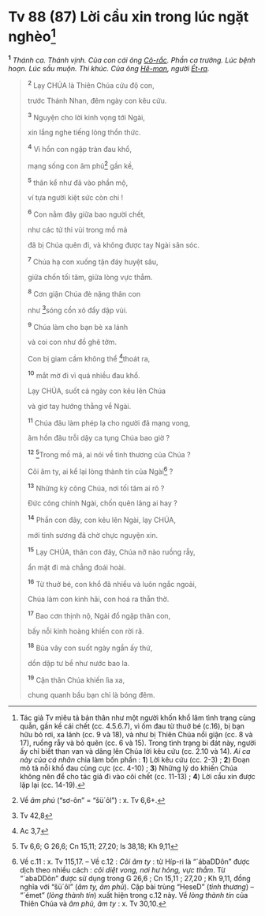 # Tv 88 (87) Lời cầu xin trong lúc ngặt nghèo[^1-7f789f49-0def-4852-9664-428629079aaa]

<sup><b>1</b></sup> _Thánh ca. Thánh vịnh. Của con cái ông [Cô-rắc](). Phần ca trưởng. Lúc bệnh hoạn. Lúc sầu muộn. Thi khúc. Của ông [Hê-man](), người [Ét-ra]()._

> <sup><b>2</b></sup> Lạy CHÚA là Thiên Chúa cứu độ con,
>
> trước Thánh Nhan, đêm ngày con kêu cứu.
>
> <sup><b>3</b></sup> Nguyện cho lời kinh vọng tới Ngài,
>
> xin lắng nghe tiếng lòng thổn thức.
>
> <sup><b>4</b></sup> Vì hồn con ngập tràn đau khổ,
>
> mạng sống con âm phủ[^2-7f789f49-0def-4852-9664-428629079aaa] gần kề,
>
> <sup><b>5</b></sup> thân kể như đã vào phần mộ,
>
> ví tựa người kiệt sức còn chi !
>
> <sup><b>6</b></sup> Con nằm đây giữa bao người chết,
>
> như các tử thi vùi trong mồ mả
>
> đã bị Chúa quên đi, và không được tay Ngài săn sóc.
>
> <sup><b>7</b></sup> Chúa hạ con xuống tận đáy huyệt sâu,
>
> giữa chốn tối tăm, giữa lòng vực thẳm.
>
> <sup><b>8</b></sup> Cơn giận Chúa đè nặng thân con
>
> như [^1@-7f789f49-0def-4852-9664-428629079aaa]sóng cồn xô đẩy dập vùi.
>
> <sup><b>9</b></sup> Chúa làm cho bạn bè xa lánh
>
> và coi con như đồ ghê tởm.
>
> Con bị giam cầm không thể [^2@-7f789f49-0def-4852-9664-428629079aaa]thoát ra,
>
> <sup><b>10</b></sup> mắt mờ đi vì quá nhiều đau khổ.
>
> Lạy CHÚA, suốt cả ngày con kêu lên Chúa
>
> và giơ tay hướng thẳng về Ngài.
>
> <sup><b>11</b></sup> Chúa đâu làm phép lạ cho người đã mạng vong,
>
> âm hồn đâu trỗi dậy ca tụng Chúa bao giờ ?
>
> <sup><b>12</b></sup> [^3@-7f789f49-0def-4852-9664-428629079aaa]Trong mồ mả, ai nói về tình thương của Chúa ?
>
> Cõi âm ty, ai kể lại lòng thành tín của Ngài[^3-7f789f49-0def-4852-9664-428629079aaa] ?
>
> <sup><b>13</b></sup> Những kỳ công Chúa, nơi tối tăm ai rõ ?
>
> Đức công chính Ngài, chốn quên lãng ai hay ?
>
> <sup><b>14</b></sup> Phần con đây, con kêu lên Ngài, lạy CHÚA,
>
> mới tinh sương đã chờ chực nguyện xin.
>
> <sup><b>15</b></sup> Lạy CHÚA, thân con đây, Chúa nỡ nào ruồng rẫy,
>
> ẩn mặt đi mà chẳng đoái hoài.
>
> <sup><b>16</b></sup> Từ thuở bé, con khổ đã nhiều và luôn ngắc ngoải,
>
> Chúa làm con kinh hãi, con hoá ra thẫn thờ.
>
> <sup><b>17</b></sup> Bao cơn thịnh nộ, Ngài đổ ngập thân con,
>
> bấy nỗi kinh hoàng khiến con rời rã.
>
> <sup><b>18</b></sup> Bủa vây con suốt ngày ngần ấy thứ,
>
> dồn dập tư bề như nước bao la.
>
> <sup><b>19</b></sup> Cận thân Chúa khiến lìa xa,
>
> chung quanh bầu bạn chỉ là bóng đêm.

[^1-7f789f49-0def-4852-9664-428629079aaa]: Tác giả Tv miêu tả bản thân như một người khốn khổ lâm tình trạng cùng quẫn, gần kề cái chết (cc. 4.5.6.7), vì ốm đau từ thuở bé (c.16), bị bạn hữu bỏ rơi, xa lánh (cc. 9 và 18), và như bị Thiên Chúa nổi giận (cc. 8 và 17), ruồng rẫy và bỏ quên (cc. 6 và 15). Trong tình trạng bi đát này, người ấy chỉ biết than van và dâng lên Chúa lời kêu cứu (cc. 2.10 và 14). _Ai ca này của cá nhân_ chia làm bốn phần : **1**) Lời kêu cứu (cc. 2-3) ; **2**) Đoạn mô tả nỗi khổ đau cùng cực (cc. 4-10) ; **3**) Những lý do khiến Chúa không nên để cho tác giả đi vào cõi chết (cc. 11-13) ; **4**) Lời cầu xin được lặp lại (cc. 14-19).

[^2-7f789f49-0def-4852-9664-428629079aaa]: Về _âm phủ_ (“sơ-ôn” = “šü´ôl”) : x. Tv 6,6+.

[^3-7f789f49-0def-4852-9664-428629079aaa]: Về c.11 : x. Tv 115,17. – Về c.12 : _Cõi âm ty_ : từ Híp-ri là “´ábaDDôn” được dịch theo nhiều cách : _cõi diệt vong, nơi hư hỏng, vực thẳm_. Từ “´abaDDôn” được sử dụng trong G 26,6 ; Cn 15,11 ; 27,20 ; Kh 9,11, đồng nghĩa với “šü´ôl” (_âm ty, âm phủ_). Cặp bài trùng “HeseD” (_tình thương_) – “´émet” (_lòng thành tín_) xuất hiện trong c.12 này. Về _lòng thành tín_ của Thiên Chúa và _âm phủ, âm ty_ : x. Tv 30,10.

[^1@-7f789f49-0def-4852-9664-428629079aaa]: Tv 42,8

[^2@-7f789f49-0def-4852-9664-428629079aaa]: Ac 3,7

[^3@-7f789f49-0def-4852-9664-428629079aaa]: Tv 6,6; G 26,6; Cn 15,11; 27,20; Is 38,18; Kh 9,11
